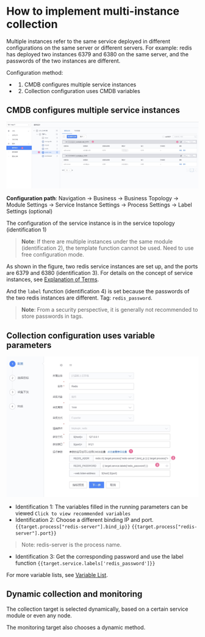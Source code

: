 # How to implement multi-instance collection

Multiple instances refer to the same service deployed in different configurations on the same server or different servers. For example: redis has deployed two instances 6379 and 6380 on the same server, and the passwords of the two instances are different.

Configuration method:

* 1) CMDB configures multiple service instances
* 2) Collection configuration uses CMDB variables

## CMDB configures multiple service instances

![-w2021](media/15782889239728.jpg)

**Configuration path**: Navigation → Business → Business Topology → Module Settings → Service Instance Settings → Process Settings → Label Settings (optional)

The configuration of the service instance is in the service topology (identification 1)

> **Note**: If there are multiple instances under the same module (identification 2), the template function cannot be used. Need to use free configuration mode.

As shown in the figure, two redis service instances are set up, and the ports are 6379 and 6380 (identification 3). For details on the concept of service instances, see [Explanation of Terms](../concepts/glossary.md).

And the `label` function (identification 4) is set because the passwords of the two redis instances are different. Tag: `redis_password`.

> **Note**: From a security perspective, it is generally not recommended to store passwords in tags.

## Collection configuration uses variable parameters

![-w2021](media/15782891786421.jpg)

* Identification 1: The variables filled in the running parameters can be viewed `Click to view recommended variables`
* Identification 2: Choose a different binding IP and port. `{{target.process["redis-server"].bind_ip}}` `{{target.process["redis-server"].port}}`

> Note: redis-server is the process name.

* Identification 3: Get the corresponding password and use the label function `{{target.service.labels['redis_password']}}`

For more variable lists, see [Variable List](../functions/addenda/variables.md).

## Dynamic collection and monitoring

The collection target is selected dynamically, based on a certain service module or even any node.

The monitoring target also chooses a dynamic method.